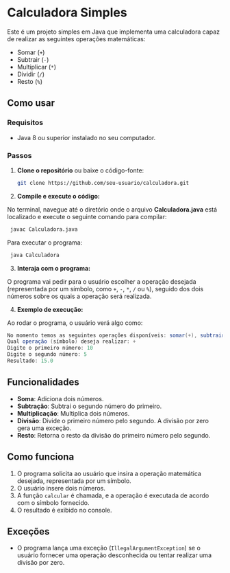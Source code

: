 # Calculadora Simples

Este é um projeto simples em Java que implementa uma calculadora capaz de realizar as seguintes operações matemáticas:

- Somar (`+`)
- Subtrair (`-`)
- Multiplicar (`*`)
- Dividir (`/`)
- Resto (`%`)

## Como usar

### Requisitos

- Java 8 ou superior instalado no seu computador.

### Passos

1. **Clone o repositório** ou baixe o código-fonte:
   
   ```bash
   git clone https://github.com/seu-usuario/calculadora.git

2. **Compile e execute o código:**

No terminal, navegue até o diretório onde o arquivo **Calculadora.java** está localizado e execute o seguinte comando para compilar:

  ```bash
   javac Calculadora.java

  ```
Para executar o programa:

  ```bash
   java Calculadora
  ```

3. **Interaja com o programa:**

O programa vai pedir para o usuário escolher a operação desejada (representada por um símbolo, como `+`, `-`, `*`, `/` ou `%`), seguido dos dois números sobre os quais a operação será realizada.

4. **Exemplo de execução:**

Ao rodar o programa, o usuário verá algo como:

  ```java
  No momento temos as seguintes operações disponíveis: somar(+), subtrair(-), multiplicar(*), dividir(/), resto(%)
  Qual operação (símbolo) deseja realizar: +
  Digite o primeiro número: 10
  Digite o segundo número: 5
  Resultado: 15.0
```
## Funcionalidades

- **Soma**: Adiciona dois números.
- **Subtração**: Subtrai o segundo número do primeiro.
- **Multiplicação**: Multiplica dois números.
- **Divisão**: Divide o primeiro número pelo segundo. A divisão por zero gera uma exceção.
- **Resto**: Retorna o resto da divisão do primeiro número pelo segundo.

## Como funciona

1. O programa solicita ao usuário que insira a operação matemática desejada, representada por um símbolo.
2. O usuário insere dois números.
3. A função `calcular` é chamada, e a operação é executada de acordo com o símbolo fornecido.
4. O resultado é exibido no console.

## Exceções

- O programa lança uma exceção (`IllegalArgumentException`) se o usuário fornecer uma operação desconhecida ou tentar realizar uma divisão por zero.






   
